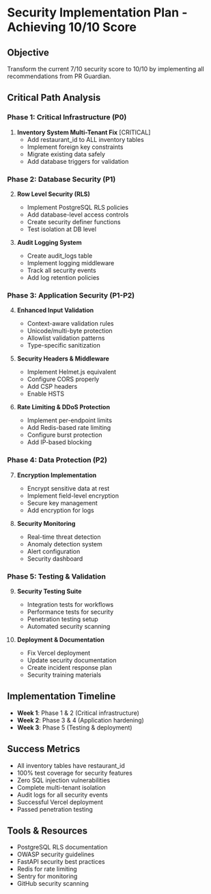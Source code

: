 # Security Implementation Plan - Achieving 10/10 Score

## Objective

Transform the current 7/10 security score to 10/10 by implementing all recommendations from PR Guardian.

## Critical Path Analysis

### Phase 1: Critical Infrastructure (P0)

1. **Inventory System Multi-Tenant Fix** [CRITICAL]
   - Add restaurant_id to ALL inventory tables
   - Implement foreign key constraints
   - Migrate existing data safely
   - Add database triggers for validation

### Phase 2: Database Security (P1)

2. **Row Level Security (RLS)**

   - Implement PostgreSQL RLS policies
   - Add database-level access controls
   - Create security definer functions
   - Test isolation at DB level

3. **Audit Logging System**
   - Create audit_logs table
   - Implement logging middleware
   - Track all security events
   - Add log retention policies

### Phase 3: Application Security (P1-P2)

4. **Enhanced Input Validation**

   - Context-aware validation rules
   - Unicode/multi-byte protection
   - Allowlist validation patterns
   - Type-specific sanitization

5. **Security Headers & Middleware**

   - Implement Helmet.js equivalent
   - Configure CORS properly
   - Add CSP headers
   - Enable HSTS

6. **Rate Limiting & DDoS Protection**
   - Implement per-endpoint limits
   - Add Redis-based rate limiting
   - Configure burst protection
   - Add IP-based blocking

### Phase 4: Data Protection (P2)

7. **Encryption Implementation**

   - Encrypt sensitive data at rest
   - Implement field-level encryption
   - Secure key management
   - Add encryption for logs

8. **Security Monitoring**
   - Real-time threat detection
   - Anomaly detection system
   - Alert configuration
   - Security dashboard

### Phase 5: Testing & Validation

9. **Security Testing Suite**

   - Integration tests for workflows
   - Performance tests for security
   - Penetration testing setup
   - Automated security scanning

10. **Deployment & Documentation**
    - Fix Vercel deployment
    - Update security documentation
    - Create incident response plan
    - Security training materials

## Implementation Timeline

- **Week 1**: Phase 1 & 2 (Critical infrastructure)
- **Week 2**: Phase 3 & 4 (Application hardening)
- **Week 3**: Phase 5 (Testing & deployment)

## Success Metrics

- All inventory tables have restaurant_id
- 100% test coverage for security features
- Zero SQL injection vulnerabilities
- Complete multi-tenant isolation
- Audit logs for all security events
- Successful Vercel deployment
- Passed penetration testing

## Tools & Resources

- PostgreSQL RLS documentation
- OWASP security guidelines
- FastAPI security best practices
- Redis for rate limiting
- Sentry for monitoring
- GitHub security scanning
